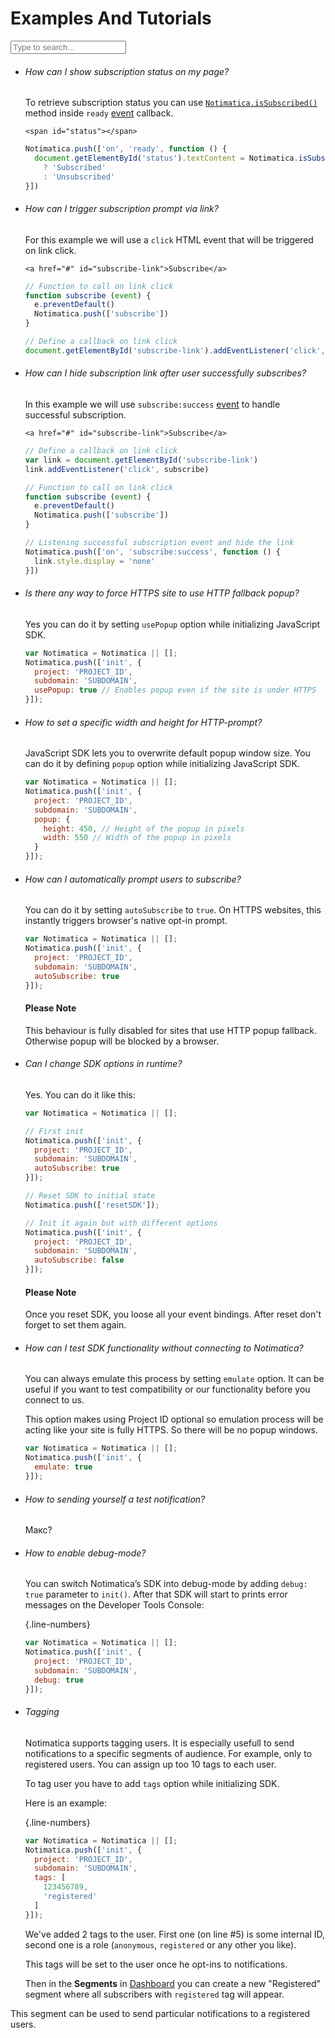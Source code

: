 # Examples And Tutorials

<div class="faq">
<input class="faq-search" type="text" placeholder="Type to search...">

* ###### How can I show subscription status on my page?

  <div>

  To retrieve subscription status you can use [`Notimatica.isSubscribed()`](/docs/sdk-api#isSubscribed) method inside `ready` [event](/docs/sdk-events) callback.

  <div class="code-snippet">

  ```markup
  <span id="status"></span>
  ```

  ```javascript
  Notimatica.push(['on', 'ready', function () {
    document.getElementById('status').textContent = Notimatica.isSubscribed()
      ? 'Subscribed'
      : 'Unsubscribed'
  }])
  ```

  </div></div>

* ###### How can I trigger subscription prompt via link?

  <div>

  For this example we will use a `click` HTML event that will be triggered on link click.

  <div class="code-snippet">

  ```markup
  <a href="#" id="subscribe-link">Subscribe</a>
  ```

  ```javascript
  // Function to call on link click
  function subscribe (event) {
    e.preventDefault()
    Notimatica.push(['subscribe'])
  }

  // Define a callback on link click
  document.getElementById('subscribe-link').addEventListener('click', subscribe)
  ```

  </div></div>

* ###### How can I hide subscription link after user successfully subscribes?

  <div>

  In this example we will use `subscribe:success` [event](/docs/sdk-events) to handle successful subscription.

  <div class="code-snippet">

  ```markup
  <a href="#" id="subscribe-link">Subscribe</a>
  ```

  ```javascript  
  // Define a callback on link click
  var link = document.getElementById('subscribe-link')
  link.addEventListener('click', subscribe)

  // Function to call on link click
  function subscribe (event) {
    e.preventDefault()
    Notimatica.push(['subscribe'])
  }

  // Listening successful subscription event and hide the link
  Notimatica.push(['on', 'subscribe:success', function () {
    link.style.display = 'none'
  }])
  ```

  </div></div>

* ###### Is there any way to force HTTPS site to use HTTP fallback popup?

  <div>

  Yes you can do it by setting `usePopup` option while initializing JavaScript SDK.

  ```javascript
  var Notimatica = Notimatica || [];
  Notimatica.push(['init', {
    project: 'PROJECT_ID',
    subdomain: 'SUBDOMAIN',
    usePopup: true // Enables popup even if the site is under HTTPS
  }]);
  ```

  </div>

* ###### How to set a specific width and height for HTTP-prompt?

  <div>

  JavaScript SDK lets you to overwrite default popup window size. You can do it by defining `popup` option while initializing JavaScript SDK.

  ```javascript
  var Notimatica = Notimatica || [];
  Notimatica.push(['init', {
    project: 'PROJECT_ID',
    subdomain: 'SUBDOMAIN',
    popup: {
      height: 450, // Height of the popup in pixels
      width: 550 // Width of the popup in pixels
    }
  }]);
  ```

  </div>

* ###### How can I automatically prompt users to subscribe?

  <div>

  You can do it by setting `autoSubscribe` to `true`. On HTTPS websites, this instantly triggers browser's native opt-in prompt.

  ```javascript
  var Notimatica = Notimatica || [];
  Notimatica.push(['init', {
    project: 'PROJECT_ID',
    subdomain: 'SUBDOMAIN',
    autoSubscribe: true
  }]);
  ```

  <div class="callout callout-warning" role="alert">

  #### Please Note

  This behaviour is fully disabled for sites that use HTTP popup fallback. Otherwise popup will be blocked by a browser.

  </div>

  </div>

* ###### Can I change SDK options in runtime?

  <div>

  Yes. You can do it like this:

  ```javascript
  var Notimatica = Notimatica || [];

  // First init
  Notimatica.push(['init', {
    project: 'PROJECT_ID',
    subdomain: 'SUBDOMAIN',
    autoSubscribe: true
  }]);

  // Reset SDK to initial state
  Notimatica.push(['resetSDK']);

  // Init it again but with different options
  Notimatica.push(['init', {
    project: 'PROJECT_ID',
    subdomain: 'SUBDOMAIN',
    autoSubscribe: false
  }]);
  ```

  <div class="callout callout-warning" role="alert">

  #### Please Note

  Once you reset SDK, you loose all your event bindings. After reset don't forget to set them again.

  </div>

  </div>

* ###### How can I test SDK functionality without connecting to Notimatica?

  <div>

  You can always emulate this process by setting `emulate` option. It can be useful if you want to test compatibility or our functionality before you connect to us.

  This option makes using Project ID optional so emulation process will be acting like your site is fully HTTPS. So there will be no popup windows.

  ```javascript
  var Notimatica = Notimatica || [];
  Notimatica.push(['init', {
    emulate: true
  }]);
  ```

  </div>

* ###### How to sending yourself a test notification?

  <div>

  Макс?

  </div>

* ###### How to enable debug-mode?

  <div>

   You can switch Notimatica’s SDK into debug-mode by adding `debug: true` parameter to `init()`. After that SDK will start to prints error messages on the Developer Tools Console: 

  {.line-numbers}
  ```javascript
  var Notimatica = Notimatica || [];
  Notimatica.push(['init', {
    project: 'PROJECT_ID',
    subdomain: 'SUBDOMAIN',
    debug: true
  }]);
  ```

  </div>

* ###### Tagging

  <div>

  Notimatica supports tagging users. It is especially usefull to send notifications to a specific segments of audience. For example, only to registered users. You can assign up too 10 tags to each user.

  To tag user you have to add `tags` option while initializing SDK.

  Here is an example:

  {.line-numbers}
  ```javascript
  var Notimatica = Notimatica || [];
  Notimatica.push(['init', {
    project: 'PROJECT_ID',
    subdomain: 'SUBDOMAIN',
    tags: [
      123456789,
      'registered'
    ]
  }]);
  ```

  We've added 2 tags to the user. First one (on line #5) is some internal ID, second one is a role (`anonymous`, `registered` or any other you like).

  This tags will be set to the user once he opt-ins to notifications.

  Then in the **Segments** in [Dashboard](https://notimatica.io) you can create a new "Registered" segment where all subscribers with `registered` tag will appear.

 This segment can be used to send particular notifications to a registered users.
  </div>

</div>
